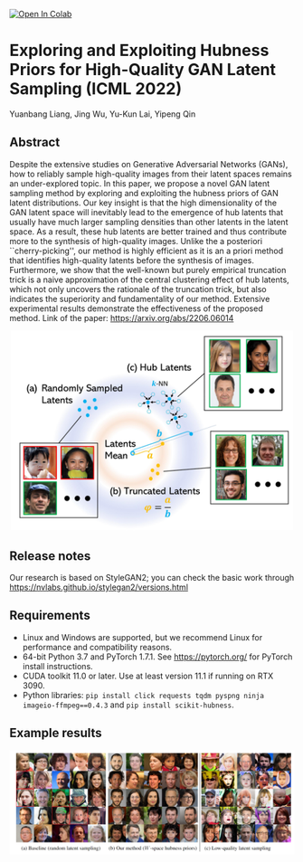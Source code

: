 [![Open In Colab](https://colab.research.google.com/assets/colab-badge.svg)](https://colab.research.google.com/github/Byronliang8/HubnessGANSampling/blob/main/Colab/Exploring_and_Exploiting_Hubness_Priors_for_High_Quality_GAN_Latent_Sampling.ipynb)

# Exploring and Exploiting Hubness Priors for High-Quality GAN Latent Sampling (ICML 2022)
Yuanbang Liang, Jing Wu, Yu-Kun Lai, Yipeng Qin
## Abstract 
Despite the extensive studies on Generative Adversarial Networks (GANs), how to reliably sample high-quality images from their latent spaces remains an under-explored topic. In this paper, we propose a novel GAN latent sampling method by exploring and exploiting the hubness priors of GAN latent distributions. Our key insight is that the high dimensionality of the GAN latent space will inevitably lead to the emergence of hub latents that usually have much larger sampling densities than other latents in the latent space. As a result, these hub latents are better trained and thus contribute more to the synthesis of high-quality images. Unlike the a posteriori ``cherry-picking'', our method is highly efficient as it is an a priori method that identifies high-quality latents before the synthesis of images. Furthermore, we show that the well-known but purely empirical truncation trick is a naive approximation of the central clustering effect of hub latents, which not only uncovers the rationale of the truncation trick, but also indicates the superiority and fundamentality of our method. Extensive experimental results demonstrate the effectiveness of the proposed method. 
Link of the paper: https://arxiv.org/abs/2206.06014
<p align="center">
<img src="/images/teaser.jpg" width="500">
</p>

## Release notes
Our research is based on StyleGAN2; you can check the basic work through https://nvlabs.github.io/stylegan2/versions.html

## Requirements 
- Linux and Windows are supported, but we recommend Linux for performance and compatibility reasons.
- 64-bit Python 3.7 and PyTorch 1.7.1. See https://pytorch.org/ for PyTorch install instructions.
- CUDA toolkit 11.0 or later. Use at least version 11.1 if running on RTX 3090.
- Python libraries: `pip install click requests tqdm pyspng ninja imageio-ffmpeg==0.4.3` and `pip install scikit-hubness`. 

## Example results
![result](/images/all.png)                                           

